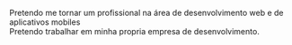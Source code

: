 Pretendo me tornar um profissional na área de desenvolvimento web e de aplicativos mobiles\
Pretendo trabalhar em minha propria empresa de desenvolvimento.
